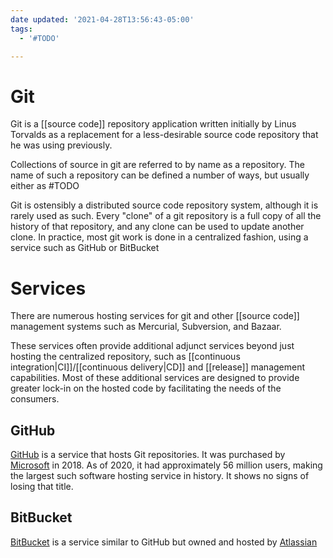 ```yaml
---
date updated: '2021-04-28T13:56:43-05:00'
tags:
  - '#TODO'

---
```


# Git

Git is a [[source code]] repository application written initially by Linus Torvalds as a replacement for a less-desirable source code repository that he was using previously.

Collections of source in git are referred to by name as a repository.  The name of such a repository can be defined a number of ways, but usually either as #TODO

Git is ostensibly a distributed source code repository system, although it is rarely used as such.  Every "clone" of a git repository is a full copy of all the history of that repository, and any clone can be used to update another clone.  In practice, most git work is done in a centralized fashion, using a service such as GitHub or BitBucket

# Services

There are numerous hosting services for git and other [[source code]] management systems such as Mercurial, Subversion, and Bazaar.

These services often provide additional adjunct services beyond just hosting the centralized repository, such as [[continuous integration|CI]]/[[continuous delivery|CD]] and [[release]] management capabilities.  Most of these additional services are designed to provide greater lock-in on the hosted code by facilitating the needs of the consumers.

## GitHub

[GitHub](https://github.com) is a service that hosts Git repositories.  It was purchased by [Microsoft](https://microsoft.com) in 2018.  As of 2020, it had approximately 56 million users, making the largest such software hosting service in history.  It shows no signs of losing that title.

## BitBucket

[BitBucket](https://bitbucket.org) is a service similar to GitHub but owned and hosted by [Atlassian](https://atlassian.com)
